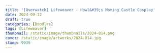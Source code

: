 ```yaml
---
title: '[Overwatch] Lifeweaver - Howl&#39;s Moving Castle Cosplay'
date: 2024-09-12
draft: true
categories: [Doodles]
tags: [Lifeweaver]
thumbnail: /static/image/thumbnails/2024-014.png
cover: /static/image/artworks/2024-014.jpg
stamp: 9939
---
```


